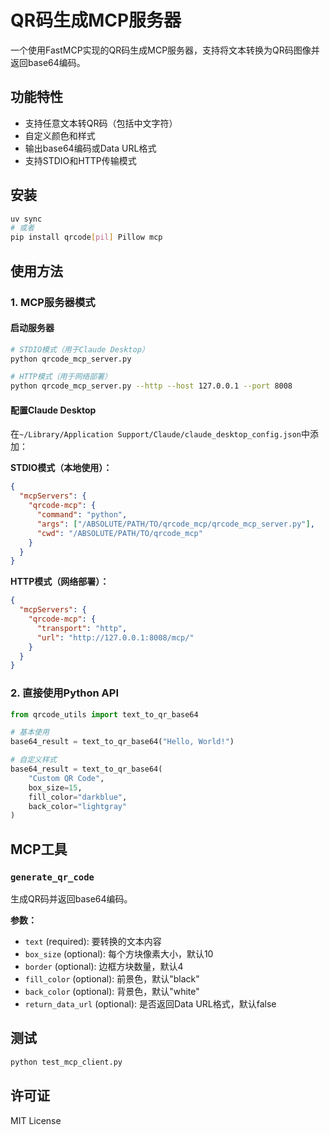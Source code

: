# QR码生成MCP服务器

一个使用FastMCP实现的QR码生成MCP服务器，支持将文本转换为QR码图像并返回base64编码。

## 功能特性

- 支持任意文本转QR码（包括中文字符）
- 自定义颜色和样式
- 输出base64编码或Data URL格式
- 支持STDIO和HTTP传输模式

## 安装

```bash
uv sync
# 或者
pip install qrcode[pil] Pillow mcp
```

## 使用方法

### 1. MCP服务器模式

#### 启动服务器
```bash
# STDIO模式（用于Claude Desktop）
python qrcode_mcp_server.py

# HTTP模式（用于网络部署）
python qrcode_mcp_server.py --http --host 127.0.0.1 --port 8008
```

#### 配置Claude Desktop
在`~/Library/Application Support/Claude/claude_desktop_config.json`中添加：

**STDIO模式（本地使用）：**
```json
{
  "mcpServers": {
    "qrcode-mcp": {
      "command": "python",
      "args": ["/ABSOLUTE/PATH/TO/qrcode_mcp/qrcode_mcp_server.py"],
      "cwd": "/ABSOLUTE/PATH/TO/qrcode_mcp"
    }
  }
}
```

**HTTP模式（网络部署）：**
```json
{
  "mcpServers": {
    "qrcode-mcp": {
      "transport": "http",
      "url": "http://127.0.0.1:8008/mcp/"
    }
  }
}
```

### 2. 直接使用Python API

```python
from qrcode_utils import text_to_qr_base64

# 基本使用
base64_result = text_to_qr_base64("Hello, World!")

# 自定义样式
base64_result = text_to_qr_base64(
    "Custom QR Code",
    box_size=15,
    fill_color="darkblue",
    back_color="lightgray"
)
```

## MCP工具

### `generate_qr_code`
生成QR码并返回base64编码。

**参数：**
- `text` (required): 要转换的文本内容
- `box_size` (optional): 每个方块像素大小，默认10
- `border` (optional): 边框方块数量，默认4
- `fill_color` (optional): 前景色，默认"black"
- `back_color` (optional): 背景色，默认"white"
- `return_data_url` (optional): 是否返回Data URL格式，默认false

## 测试

```bash
python test_mcp_client.py
```

## 许可证

MIT License 